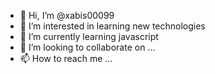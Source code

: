 - 👋 Hi, I’m @xabis00099
- 👀 I’m interested in learning new technologies 
- 🌱 I’m currently learning javascript
- 💞️ I’m looking to collaborate on ...
- 📫 How to reach me ...

<!---
xabis00099/xabis00099 is a ✨ special ✨ repository because its `README.md` (this file) appears on your GitHub profile.
You can click the Preview link to take a look at your changes.
--->
